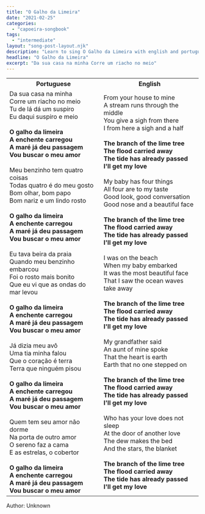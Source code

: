 ```yaml
---
title: "O Galho da Limeira"
date: "2021-02-25"
categories: 
  - "capoeira-songbook"
tags: 
  - "intermediate"
layout: "song-post-layout.njk"
description: "Learn to sing O Galho da Limeira with english and portuguese translations along with a video to help you learn."
headline: "O Galho da Limeira"
excerpt: "Da sua casa na minha Corre um riacho no meio"
---
```


<table class="capoeira-table">
    <tr class="header-row">
        <th>Portuguese</th>
        <th>English</th>
    </tr>
    <tr>
        <td>
            Da sua casa na minha<br>
            Corre um riacho no meio<br>
            Tu de lá dá um suspiro<br>
            Eu daqui suspiro e meio<br><br>
            <strong>O galho da limeira<br>
            A enchente carregou<br>
            A maré já deu passagem<br>
            Vou buscar o meu amor</strong><br><br>
            Meu benzinho tem quatro coisas<br>
            Todas quatro é do meu gosto<br>
            Bom olhar, bom papo<br>
            Bom nariz e um lindo rosto<br><br>
            <strong>O galho da limeira<br>
            A enchente carregou<br>
            A maré já deu passagem<br>
            Vou buscar o meu amor</strong><br><br>
            Eu tava beira da praia<br>
            Quando meu benzinho embarcou<br>
            Foi o rosto mais bonito<br>
            Que eu vi que as ondas do mar levou<br><br>
            <strong>O galho da limeira<br>
            A enchente carregou<br>
            A maré já deu passagem<br>
            Vou buscar o meu amor</strong><br><br>
            Já dizia meu avô<br>
            Uma tia minha falou<br>
            Que o coração é terra<br>
            Terra que ninguém pisou<br><br>
            <strong>O galho da limeira<br>
            A enchente carregou<br>
            A maré já deu passagem<br>
            Vou buscar o meu amor</strong><br><br>
            Quem tem seu amor não dorme<br>
            Na porta de outro amor<br>
            O sereno faz a cama<br>
            E as estrelas, o cobertor<br><br>
            <strong>O galho da limeira<br>
            A enchente carregou<br>
            A maré já deu passagem<br>
            Vou buscar o meu amor</strong>
        </td>
        <td>
            From your house to mine<br>
            A stream runs through the middle<br>
            You give a sigh from there<br>
            I from here a sigh and a half<br><br>
            <strong>The branch of the lime tree<br>
            The flood carried away<br>
            The tide has already passed<br>
            I'll get my love</strong><br><br>
            My baby has four things<br>
            All four are to my taste<br>
            Good look, good conversation<br>
            Good nose and a beautiful face<br><br>
            <strong>The branch of the lime tree<br>
            The flood carried away<br>
            The tide has already passed<br>
            I'll get my love</strong><br><br>
            I was on the beach<br>
            When my baby embarked<br>
            It was the most beautiful face<br>
            That I saw the ocean waves take away<br><br>
            <strong>The branch of the lime tree<br>
            The flood carried away<br>
            The tide has already passed<br>
            I'll get my love</strong><br><br>
            My grandfather said<br>
            An aunt of mine spoke<br>
            That the heart is earth<br>
            Earth that no one stepped on<br><br>
            <strong>The branch of the lime tree<br>
            The flood carried away<br>
            The tide has already passed<br>
            I'll get my love</strong><br><br>
            Who has your love does not sleep<br>
            At the door of another love<br>
            The dew makes the bed<br>
            And the stars, the blanket<br><br>
            <strong>The branch of the lime tree<br>
            The flood carried away<br>
            The tide has already passed<br>
            I'll get my love</strong>
        </td>
    </tr>
</table>

<figcaption>
Author: Unknown
</figcaption>